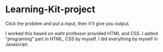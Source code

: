 # Learning-Kit-project
Click the problem and put a input, then it'll give you output.

I worked this based on waht professor provided HTML and CSS.
I added "programing" part in HTML, CSS by myself.
I did everything by myself in Javascript.
